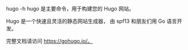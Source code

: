 hugo -h
hugo 是主要命令，用于构建您的 Hugo 网站。

Hugo 是一个快速且灵活的静态网站生成器，
由 spf13 和朋友们用 Go 语言开发。

完整文档请访问 https://gohugo.io/。

